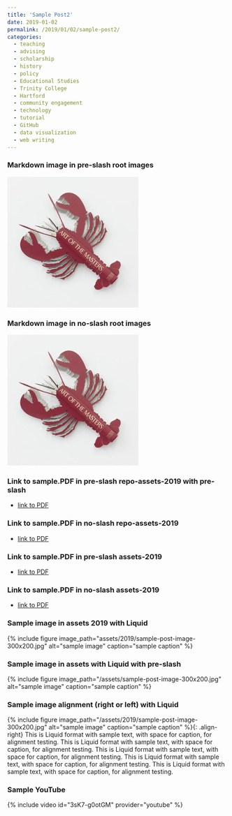 ```yaml
---
title: 'Sample Post2'
date: 2019-01-02
permalink: /2019/01/02/sample-post2/
categories:
  - teaching
  - advising
  - scholarship
  - history
  - policy
  - Educational Studies
  - Trinity College
  - Hartford
  - community engagement
  - technology
  - tutorial
  - GitHub
  - data visualization
  - web writing
---
```

### Markdown image in pre-slash root images
![sample caption](/images/lobster-root-300x300.jpg)

### Markdown image in no-slash root images
![sample caption](images/lobster-root-300x300.jpg)


### Link to sample.PDF in pre-slash repo-assets-2019 with pre-slash
- [link to PDF](/jekyll-remote/assets/2019/sample.pdf)

### Link to sample.PDF in no-slash repo-assets-2019
- [link to PDF](jekyll-remote/assets/2019/sample.pdf)

### Link to sample.PDF in pre-slash assets-2019
- [link to PDF](/assets/2019/sample.pdf)

### Link to sample.PDF in no-slash assets-2019
- [link to PDF](assets/2019/sample.pdf)


### Sample image in assets 2019 with Liquid
{% include figure image_path="assets/2019/sample-post-image-300x200.jpg" alt="sample image" caption="sample caption" %}

### Sample image in assets with Liquid with pre-slash
{% include figure image_path="/assets/sample-post-image-300x200.jpg" alt="sample image" caption="sample caption" %}

### Sample image alignment (right or left) with Liquid
{% include figure image_path="/assets/2019/sample-post-image-300x200.jpg" alt="sample image" caption="sample caption" %}{: .align-right}
This is Liquid format with sample text, with space for caption, for alignment testing. This is Liquid format with sample text, with space for caption, for alignment testing. This is Liquid format with sample text, with space for caption, for alignment testing. This is Liquid format with sample text, with space for caption, for alignment testing. This is Liquid format with sample text, with space for caption, for alignment testing.

### Sample YouTube
{% include video id="3sK7-g0otGM" provider="youtube" %}
